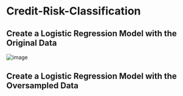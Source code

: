 # Credit-Risk-Classification

## Create a Logistic Regression Model with the Original Data
![image](https://github.com/sazhu809/Credit-Risk-Classification/assets/32376453/f122e172-67ab-4915-aa92-606cd41d0647)


## Create a Logistic Regression Model with the Oversampled Data
